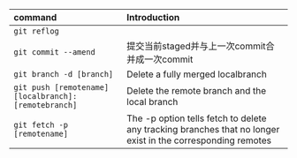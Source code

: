 |    command    |    Introduction    |
|:--------------|:-------------------|
| `git reflog`  |                    |
|`git commit --amend`|提交当前staged并与上一次commit合并成一次commit|
|`git branch -d [branch]`|Delete a fully merged localbranch|
|`git push [remotename] [localbranch]:[remotebranch]`|Delete the remote branch and the local branch|
|`git fetch -p [remotename]`| The -p option tells fetch to delete any tracking branches that no longer exist in the corresponding remotes |

